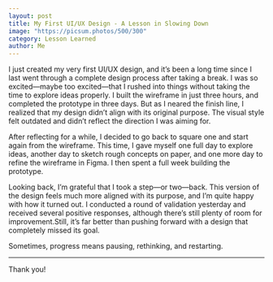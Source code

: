 ```yaml
---
layout: post
title: My First UI/UX Design - A Lesson in Slowing Down
image: "https://picsum.photos/500/300"
category: Lesson Learned
author: Me
---
```


I just created my very first UI/UX design, and it’s been a long time since I last went through a complete design process after taking a break. I was so excited—maybe too excited—that I rushed into things without taking the time to explore ideas properly. I built the wireframe in just three hours, and completed the prototype in three days. But as I neared the finish line, I realized that my design didn’t align with its original purpose. The visual style felt outdated and didn’t reflect the direction I was aiming for.

After reflecting for a while, I decided to go back to square one and start again from the wireframe. This time, I gave myself one full day to explore ideas, another day to sketch rough concepts on paper, and one more day to refine the wireframe in Figma. I then spent a full week building the prototype.

Looking back, I’m grateful that I took a step—or two—back. This version of the design feels much more aligned with its purpose, and I’m quite happy with how it turned out. I conducted a round of validation yesterday and received several positive responses, although there’s still plenty of room for improvement.Still, it’s far better than pushing forward with a design that completely missed its goal. 

Sometimes, progress means pausing, rethinking, and restarting.

---

Thank you!
